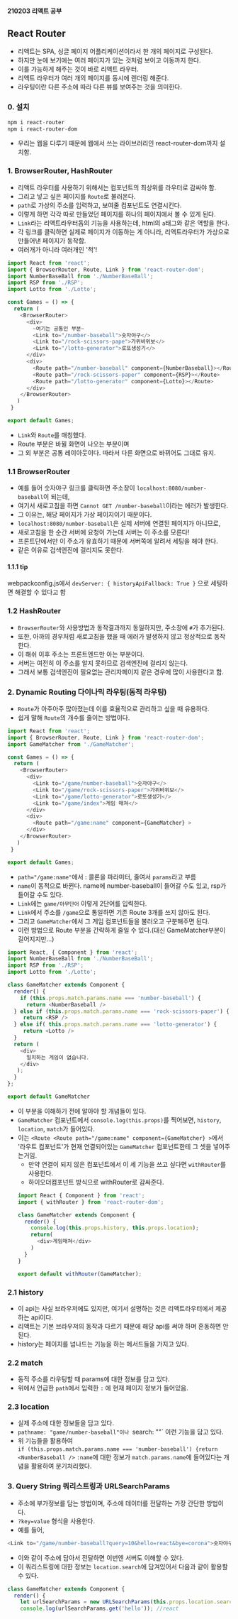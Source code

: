 #### 210203 리액트 공부
## React Router
- 리액트는 SPA, 싱글 페이지 어플리케이션이라서 한 개의 페이지로 구성된다.
- 하지만 눈에 보기에는 여러 페이지가 있는 것처럼 보이고 이동까지 한다.
- 이를 가능하게 해주는 것이 바로 리액트 라우터.
- 리액트 라우터가 여러 개의 페이지를 동시에 렌더링 해준다.
- 라우팅이란 다른 주소에 따라 다른 뷰를 보여주는 것을 의미한다.
### 0. 설치
```javascript
npm i react-router
npm i react-router-dom
```
- 우리는 웹을 다루기 때문에 웹에서 쓰는 라이브러리인 react-router-dom까지 설치함.
### 1. BrowserRouter, HashRouter
- 리액트 라우터를 사용하기 위해서는 컴포넌트의 최상위를 라우터로 감싸야 함.
- 그리고 넣고 싶은 페이지를 `Route`로 불러온다.
- `path`로 가상의 주소를 입력하고, 보여줄 컴포넌트도 연결시킨다.
- 이렇게 하면 각각 따로 만들었던 페이지를 하나의 페이지에서 볼 수 있게 된다.
- `Link`라는 리액트라우터돔의 기능을 사용하는데, html의 `a`태그와 같은 역할을 한다.
- 각 링크를 클릭하면 실제로 페이지가 이동하는 게 아니라, 리액트라우터가 가상으로 만들어낸 페이지가 동작함.
- 여러개가 아니라 여러개인 '척'!
```javascript
import React from 'react';
import { BrowserRouter, Route, Link } from 'react-router-dom';
import NumberBaseBall from './NumberBaseBall';
import RSP from './RSP';
import Lotto from './Lotto';

const Games = () => {
  return (
    <BrowserRouter>
      <div>
        ~여기는 공통인 부분~
        <Link to="/number-baseball">숫자야구</>
        <Link to="/rock-scissors-pape">가위바위보</>
        <Link to="/lotto-generator">로또생성기</>
      </div>
      <div>
        <Route path="/number-baseball" component={NumberBaseball}></Route>
        <Route path="/rock-scissors-paper" component={RSP}></Route>
        <Route path="/lotto-generator" component={Lotto}></Route>
      </div>
    </BrowserRouter>
   )
 }

export default Games;
```
- `Link`와 `Route`를 매칭했다.
- Route 부분은 바뀔 화면이 나오는 부분이며
- 그 외 부분은 공통 레이아웃이다. 따라서 다른 화면으로 바뀌어도 그대로 유지.
### 1.1 BrowserRouter
- 예를 들어 숫자야구 링크를 클릭하면 주소창이 `localhost:8080/number-baseball`이 되는데,
- 여기서 새로고침을 하면 `Cannot GET /number-baseball`이라는 에러가 발생한다.
- 그 이유는, 해당 페이지가 가상 페이지이기 때문이다.
- `localhost:8080/number-baseball`은 실제 서버에 연결된 페이지가 아니므로,
- 새로고침을 한 순간 서버에 요청이 가는데 서버는 이 주소를 모른다!
- 프론트단에서만 이 주소가 유효하기 때문에 서버쪽에 알려서 세팅을 해야 한다.
- 같은 이유로 검색엔진에 걸리지도 못한다.
#### 1.1.1 tip
webpackconfig.js에서 `devServer: { historyApiFallback: True }` 으로 세팅하면 해결할 수 있다고 함
### 1.2 HashRouter
- `BrowserRouter`와 사용방법과 동작결과까지 동일하지만, 주소창에 `#`가 추가된다.
- 또한, 아까의 경우처럼 새로고침을 했을 때 에러가 발생하지 않고 정상적으로 동작한다.
- 이 해쉬 이후 주소는 프론트엔드만 아는 부분이다.
- 서버는 여전히 이 주소를 알지 못하므로 검색엔진에 걸리지 않는다.
- 그래서 보통 검색엔진이 필요없는 관리자페이지 같은 경우에 많이 사용한다고 함.
### 2. Dynamic Routing 다이나믹 라우팅(동적 라우팅)
- `Route`가 아주아주 많아졌는데 이를 효율적으로 관리하고 싶을 때 유용하다.
- 쉽게 말해 `Route`의 개수를 줄이는 방법이다.
```javascript
import React from 'react';
import { BrowserRouter, Route, Link } from 'react-router-dom';
import GameMatcher from './GameMatcher';

const Games = () => {
  return (
    <BrowserRouter>
      <div>
        <Link to="/game/number-baseball">숫자야구</>
        <Link to="/game/rock-scissors-paper">가위바위보</>
        <Link to="/game/lotto-generator">로또생성기</>
        <Link to="/game/index">게임 매쳐</>
      </div>
      <div>
        <Route path="/game:name" component={GameMatcher} >
      </div>
    </BrowserRouter>
   )
 }

export default Games;
```
- `path="/game:name"`에서 : 콜론을 파라미터, 줄여서 `params`라고 부름
- `name`이 동적으로 바뀐다. name에 number-baseball이 들어갈 수도 있고, rsp가 들어갈 수도 있다.
- `Link`에는 `game/아무단어` 이렇게 2단어를 입력한다.
- `Link`에서 주소를 `/game`으로 통일하면 기존 Route 3개를 쓰지 않아도 된다.
- 그리고 `GameMatcher`에서 그 게임 컴포넌트들을 불러오고 구분해주면 된다.
- 이런 방법으로 Route 부분을 간략하게 줄일 수 있다.(대신 GameMatcher부분이 길어지지만...)
```javascript
import React, { Component } from 'react';
import NumberBaseBall from './NumberBaseBall';
import RSP from './RSP';
import Lotto from './Lotto';

class GameMatcher extends Component {
  render() {
    if (this.props.match.params.name === 'number-baseball') {
      return <NumberBaseball />
  } else if (this.props.match.params.name === 'rock-scissors-paper') {
     return <RSP />
  } else if( this.props.match.params.name === 'lotto-generator') {
     return <Lotto />
  }
  return (
    <div>
      일치하는 게임이 없습니다.
    </div>
   );
  }
};

export default GameMatcher
```
- 이 부분을 이해하기 전에 알아야 할 개념들이 있다.
- `GameMatcher` 컴포넌트에서 `console.log(this.props)`를 찍어보면, `history`, `location`, `match`가 들어있다.
- 이는 `<Route <Route path="/game:name" component={GameMatcher} >`에서   
  '라우트 컴포넌트'가 현재 연결되어있는 `GameMatcher` 컴포넌트한테 그 셋을 넣어주는거임.
  - 만약 연결이 되지 않은 컴포넌트에서 이 세 기능을 쓰고 싶다면 `withRouter`를 사용한다.
  - 하이오더컴포넌트 방식으로 withRouter로 감싸준다.
  ```javascript
  import React { Component } from 'react';
  import { withRouter } from 'react-router-dom';

  class GameMatcher extends Component {
    render() {
      console.log(this.props.history, this.props.location);
      return(
        <div>게임매쳐</div>
      )
    }
  }

  export default withRouter(GameMatcher);
  ```
### 2.1 history
- 이 api는 사실 브라우저에도 있지만, 여기서 설명하는 것은 리액트라우터에서 제공하는 api이다.
- 리액트는 기본 브라우저의 동작과 다르기 때문에 해당 api를 써야 하며 혼동하면 안된다. 
- history는 페이지를 넘나드는 기능을 하는 메서드들을 가지고 있다.
### 2.2 match
- 동적 주소를 라우팅할 때 params에 대한 정보를 담고 있다.
- 위에서 언급한 `path`에서 입력한 `:` 에 현재 페이지 정보가 들어있음.
### 2.3 location
- 실제 주소에 대한 정보들을 담고 있다.
- `pathname: "game/number-baseball"이나 `search: ""` 이런 기능을 담고 있다.
- 위 기능들을 활용하여   
  `if (this.props.match.params.name === 'number-baseball') {return <NumberBaseball />`
  `:name`에 대한 정보가 `match.params.name`에 들어있다는 개념을 활용하여 분기처리했다.
### 3. Query String 쿼리스트링과 URLSearchParams
- 주소에 부가정보를 담는 방법이며, 주소에 데이터를 전달하는 가장 간단한 방법이다.
- `?key=value` 형식을 사용한다.
- 예를 들어,  
```javascript
<Link to="/game/number-baseball?query=10&hello=react&bye=corona">숫자야구</>
```
- 이와 같이 주소에 담아서 전달하면 이번엔 서버도 이해할 수 있다.
- 이 쿼리스트링에 대한 정보는 `location.search`에 담겨있어서 다음과 같이 활용할 수 있다.
```javascript
class GameMatcher extends Component {
  render() {
    let urlSearchParams = new URLSearchParams(this.props.location.search.slice(1));
    console.log(urlSearchParams.get('hello')); //react
```
